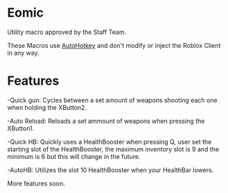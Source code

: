 # Eomic
Utility macro approved by the Staff Team.


These Macros use [AutoHotkey](https://www.autohotkey.com/) and don't modify or inject the Roblox Client in any way.

# Features
 -Quick gun: Cycles between a set amount of weapons shooting each one when holding the XButton2.
 
 -Auto Reload: Reloads a set ammount of weapons when pressing the XButton1.
 
 -Quick HB: Quickly uses a HealthBooster when pressing Q, user set the starting slot of the HealthBooster, the maximum inventory slot is 9 and the minimum is 6 but this will change in the future.
 
 -AutoHB: Utilizes the slot 10 HealthBooster when your HealthBar lowers.

 More features soon.
